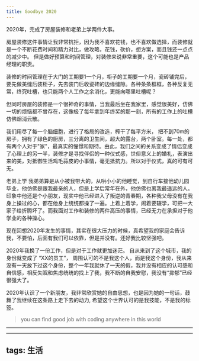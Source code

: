 ```yaml
---
title: Goodbye 2020
---
```


2020年，完成了房屋装修和老弟上学两件大事。

房屋装修这件事情让我非常抗拒，因为我不喜欢花钱，也不喜欢做选择，而装修就是一个不断花费时间和精力对比，做攻略，花钱，砍价，想方案，而且钱还一点点的减少中。
但是做好预算和时间管理，对装修来说非常重要，这个可能也是产品经理的职责。

装修的时间管理在于大门的工期要1一个月，柜子的工期要一个月，瓷砖铺完后，要先做美缝后装柜子，先去装门后收瓷砖的边缘缝隙。各种条条框框，各种反复无常，终究吐槽，也只能两个人工作之余消化，更能向哪里吐槽呢？

但同时房屋的装修是一个很神奇的事情，当我最后坐在我家里，感觉很美好，仿佛一切的烦恼都不曾存在，这像极了每年拿到年终奖的那一刻，所有的工作上的吐槽仿佛烟消云散。

我们用尽了每一个脑细胞，进行了格局的改造，榨干了每平方米， 把不到70m的房子，拥有了绿色的厨房，三分离的卫生间，超大的露台，两个卧室。每一处，都有两个人对于"家"，最真实的憧憬和期待。由此，我们之间的关系变成了情侣变成了心理上的另一半，装修才是寻找伴侣的一种仪式感，世俗意义上的婚礼，表演出来的美，对抵御生活鸡毛蒜皮的小事情，毫无抵抗力。所以对于仪式，真的可有可无。

老弟上学
我弟弟算是从小被我带大的，从哄小小的他睡觉，到自行车接他幼儿园毕业，他仿佛是跟我最亲的人，但是上学后常年在外，他仿佛也离我最遥远的人。
印象中他还是个小朋友，现实中他已经进入了叛逆的青春期，各种我父母没有在我身上操过的心，都在他身上统统都操了一遍。上着上着学，闹着要辍学，可把一大家子给折腾坏了。而我面对工作和装修的两件高压的事情，已经无力在承担对于他学业的各种操心。

现在回想2020年发生的事情，其实在很大压力的时候，真希望我的家庭会告诉我，不要怕，后面有我们可以依靠，但是并没有。还好我比较坚强吧。

2020年我换了一份工作，但是对于工作就更加迷茫。
自从来到了这个城市，我的身份就变成了 “XX的员工”， 周围认可的不是我这个人，而是我这个身份，我从来没有一天放下过这个身份，整个一年我就休了一天的假，我并没有相应的认可感和自信感，相反失眠和焦虑统统的找上了我，我不断的自我安慰，我没有“抑郁”已经很强大了。

2020年认识了一个新朋友，我非常欣赏她的自由思想，也是因为她的一句话，鼓舞了我继续在这条路上走下去的动力, 希望这个世界认可的是我技能，不是我的标签。

> you can find good job with coding anywhere in this world

---
---
tags: 生活
---